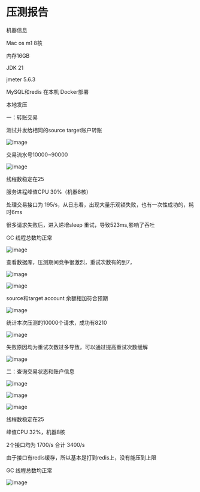 # 压测报告
机器信息

Mac os m1 8核

内存16GB

JDK 21

jmeter 5.6.3

MySQL和redis 在本机 Docker部署

本地发压

一：转账交易

测试并发给相同的source target账户转账

![image](images/iH9_dav3yMY8f_-HtfA84ZBUKsFp8FKa8ZRVxhQYIB8.png)

交易流水号10000\~90000

![image](images/zSFmY4XsBUWBx_b0cD7a_1r1SywWuvXav53q5JmjOaU.png)



线程数稳定在25

服务进程峰值CPU 30%（机器8核）

处理交易接口为 195/s，从日志看，出现大量乐观锁失败，也有一次性成功的，耗时6ms

很多请求失败后，进入递增sleep 重试，导致523ms,影响了吞吐

GC 线程总数均正常

![image](images/mGOq3QUI-6DcVFnPyAFJCSp7P4WQ9RCfZPHFP9waYrQ.png)

查看数据库，压测期间竞争很激烈，重试次数有的到7，

![image](images/CTeR5YDO6iPfyyKr-qbV-a6kdlvEpheA7_uByt9zR-0.png)

![image](images/FeJVo-SmnMJq0qCc5gbCeT4FZJ89wLmiZrwu383HOJM.png)

source和target account 余额相加符合预期

![image](images/8Y3rlHR1UZsQZaT0ZFDbHkzDjD3nCMz-Zz1FQYNmGy8.png)

统计本次压测的10000个请求，成功有8210

![image](images/qHh_DqWsY3Ujpjq0zazKLVu2GM7lrUKdK0XoxNjkfQU.png)

失败原因均为重试次数过多导致，可以通过提高重试次数缓解

![image](images/AiaTY-MlV4zus6Od2AynGgDsqPtKaAfG_qIJADmdtSk.png)



二：查询交易状态和账户信息

![image](images/qLKnIVsUWfoACHi65Bf43kNtSwzMWKH2IZ2ZCRu0NAg.png)



![image](images/7ublZwO2EqDDFLSOZTyNKTek-nA22WK6VbSSeVSUtwE.png)

![image](images/bfIWv3GBv3fx280Fn7VNRWIDBjlRH1oLoYAScvSegRA.png)

线程数稳定在25

峰值CPU 32%，机器8核

2个接口均为 1700/s 合计 3400/s 

由于接口有redis缓存，所以基本是打到redis上，没有能压到上限

GC 线程总数均正常

![image](images/QMffron-iwL_5j20Bb5q2lF-BCpMmkEtEJNWFE0tQao.png)

